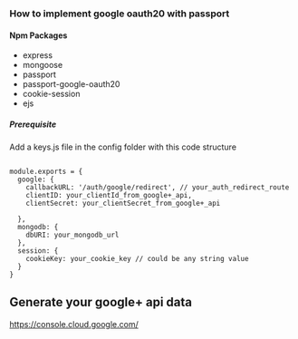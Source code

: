 ### How to implement google oauth20 with passport

#### Npm Packages

- express
- mongoose
- passport
- passport-google-oauth20
- cookie-session
- ejs

##### Prerequisite

Add a keys.js file in the config folder with this code structure

```

module.exports = {
  google: {
    callbackURL: '/auth/google/redirect', // your_auth_redirect_route
    clientID: your_clientId_from_google+_api,
    clientSecret: your_clientSecret_from_google+_api

  },
  mongodb: {
    dbURI: your_mongodb_url
  },
  session: {
    cookieKey: your_cookie_key // could be any string value
  }
}

```

## Generate your google+ api data
https://console.cloud.google.com/
